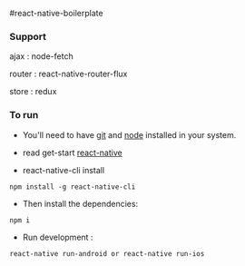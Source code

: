 #react-native-boilerplate

### Support

ajax : node-fetch

router : react-native-router-flux

store : redux

### To run

* You'll need to have [git](https://git-scm.com/) and [node](https://nodejs.org/en/) installed in your system.

* read get-start [react-native](https://facebook.github.io/react-native/docs/getting-started.html)

* react-native-cli install

```
npm install -g react-native-cli
```

* Then install the dependencies:

```
npm i
```

* Run development :

```
react-native run-android or react-native run-ios
```
